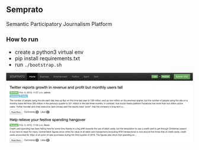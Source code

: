## Semprato 

Semantic Participatory Journalism Platform 

### How to run

- create a python3 virtual env
- pip install requirements.txt
- run `./bootstrap.sh` 

![alt text](https://raw.githubusercontent.com/nicktgr15/semprato/master/semprato.png)
